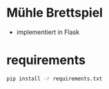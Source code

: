 # Mühle Brettspiel

- implementiert in Flask


# requirements
```bash
pip install -r requirements.txt
```


